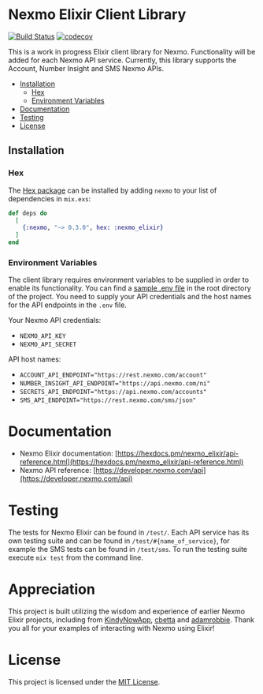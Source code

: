 # Nexmo Elixir Client Library

[![Build Status](https://travis-ci.org/nexmo-community/nexmo-elixir.svg?branch=master)](https://travis-ci.org/nexmo-community/nexmo-elixir)
 [![codecov](https://codecov.io/gh/nexmo-community/nexmo-elixir/branch/master/graph/badge.svg)](https://codecov.io/gh/nexmo-community/nexmo-elixir)

This is a work in progress Elixir client library for Nexmo. Functionality will be added for each Nexmo API service. Currently, this library supports the Account, Number Insight and SMS Nexmo APIs.

* [Installation](#installation)
  * [Hex](#hex)
  * [Environment Variables](#environment-variables)
* [Documentation](#documentation)
* [Testing](#testing)
* [License](#license)

## Installation

### Hex

The [Hex package](https://hex.pm/packages/nexmo_elixir) can be installed by adding `nexmo` to your list of dependencies in `mix.exs`:

```elixir
def deps do
  [
    {:nexmo, "~> 0.3.0", hex: :nexmo_elixir}
  ]
end
```

### Environment Variables

The client library requires environment variables to be supplied in order to enable its functionality. You can find a [sample .env file](/.env.sample) in the root directory of the project. You need to supply your API credentials and the host names for the API endpoints in the `.env` file.

Your Nexmo API credentials:
* `NEXMO_API_KEY`
* `NEXMO_API_SECRET`

API host names:
* `ACCOUNT_API_ENDPOINT="https://rest.nexmo.com/account"`
* `NUMBER_INSIGHT_API_ENDPOINT="https://api.nexmo.com/ni"`
* `SECRETS_API_ENDPOINT="https://api.nexmo.com/accounts"`
* `SMS_API_ENDPOINT="https://rest.nexmo.com/sms/json"`

# Documentation

* Nexmo Elixir documentation: [https://hexdocs.pm/nexmo_elixir/api-reference.html](https://hexdocs.pm/nexmo_elixir/api-reference.html)
* Nexmo API reference: [https://developer.nexmo.com/api](https://developer.nexmo.com/api)

# Testing

The tests for Nexmo Elixir can be found in `/test/`. Each API service has its own testing suite and can be found in `/test/#{name_of_service}`, for example the SMS tests can be found in `/test/sms`. To run the testing suite execute `mix test` from the command line.

# Appreciation

This project is built utilizing the wisdom and experience of earlier Nexmo Elixir projects, including from [KindyNowApp](https://github.com/KindyNowApp/ex_nexmo), [cbetta](https://github.com/cbetta/nexmo-elixir) and [adamrobbie](https://github.com/adamrobbie/exnexmo). Thank you all for your examples of interacting with Nexmo using Elixir!

# License

This project is licensed under the [MIT License](LICENSE).